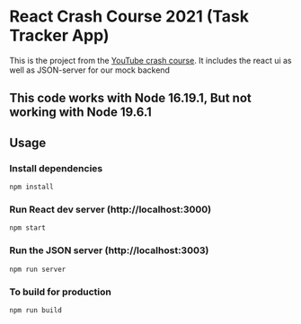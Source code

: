 # React Crash Course 2021 (Task Tracker App)

This is the project from the [YouTube crash course](https://www.youtube.com/watch?v=w7ejDZ8SWv8). It includes the react ui as well as JSON-server for our mock backend
## This code works with Node 16.19.1, But not working with Node 19.6.1

## Usage

### Install dependencies

```
npm install
```

### Run React dev server (http://localhost:3000)

```
npm start
```

### Run the JSON server (http://localhost:3003)

```
npm run server
```

### To build for production

```
npm run build
```
